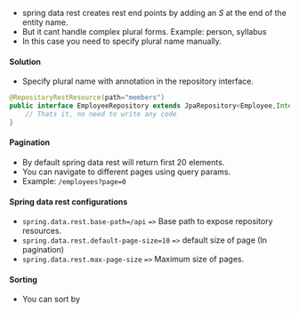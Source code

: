- spring data rest creates rest end points by adding an *S* at the end of the entity name.
- But it cant handle complex plural forms. Example: person, syllabus
- In this case you need to specify plural name manually.
#### Solution
- Specify plural name with annotation in the repository interface.
```java
@RepositaryRestResource(path="members")
public interface EmployeeRepository extends JpaRepository<Employee,Integer> {  
    // Thats it, no need to write any code  
}
```
#### Pagination
- By default spring data rest will return first 20 elements.
- You can navigate to different pages using query params.
- Example: `/employees?page=0`
#### Spring data rest configurations
- `spring.data.rest.base-path=/api` `=>` Base path to expose repository resources.
- `spring.data.rest.default-page-size=10` `=>` default size of page (In pagination)
- `spring.data.rest.max-page-size` `=>` Maximum size of pages.
#### Sorting
- You can sort by 
